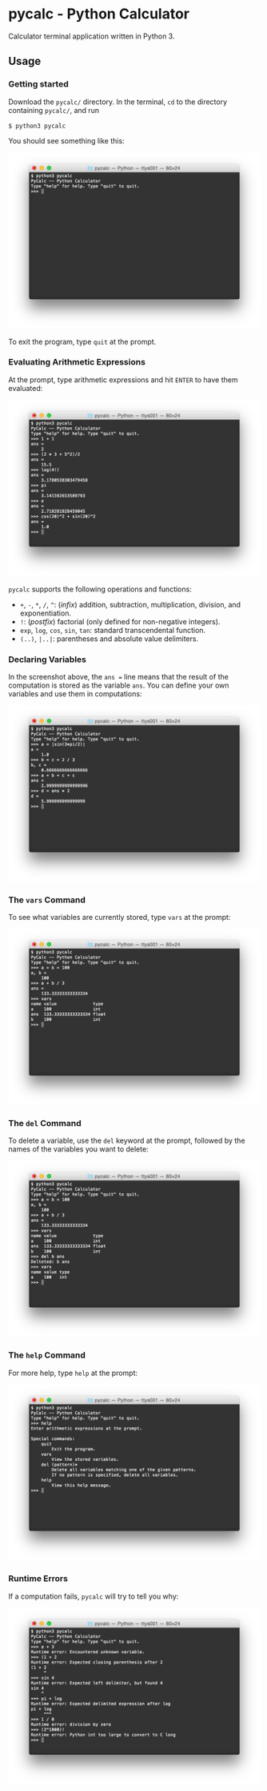 # pycalc - Python Calculator

Calculator terminal application written in Python 3.

## Usage

### Getting started

Download the `pycalc/` directory.
In the terminal, `cd` to the directory containing `pycalc/`, and run

    $ python3 pycalc

You should see something like this:

![Screenshot](images/startup.png)

To exit the program, type `quit` at the prompt.

### Evaluating Arithmetic Expressions

At the prompt, type arithmetic expressions and hit `ENTER` to have them evaluated:

![Screenshot](images/evaluating-expressions.png)

`pycalc` supports the following operations and functions:
* `+`, `-`, `*`, `/`, `^`: (*infix*) addition, subtraction, multiplication, division, and exponentiation.
* `!`: (*postfix*) factorial (only defined for non-negative integers).
* `exp`, `log`, `cos`, `sin`, `tan`: standard transcendental function.
* `(..)`, `|..|`: parentheses and absolute value delimiters.


### Declaring Variables

In the screenshot above, the `ans =` line means that the result of the computation is stored as the variable `ans`.
You can define your own variables and use them in computations:

![Screenshot](images/declaring-variables.png)


### The `vars` Command

To see what variables are currently stored, type `vars` at the prompt:

![Screenshot](images/vars-command.png)


### The `del` Command

To delete a variable, use the `del` keyword at the prompt, followed by the names
of the variables you want to delete:

![Screenshot](images/del-command.png)


### The `help` Command

For more help, type `help` at the prompt:

![Screenshot](images/help-command.png)


### Runtime Errors

If a computation fails, `pycalc` will try to tell you why:

![Screenshot](images/runtime-errors.png)
